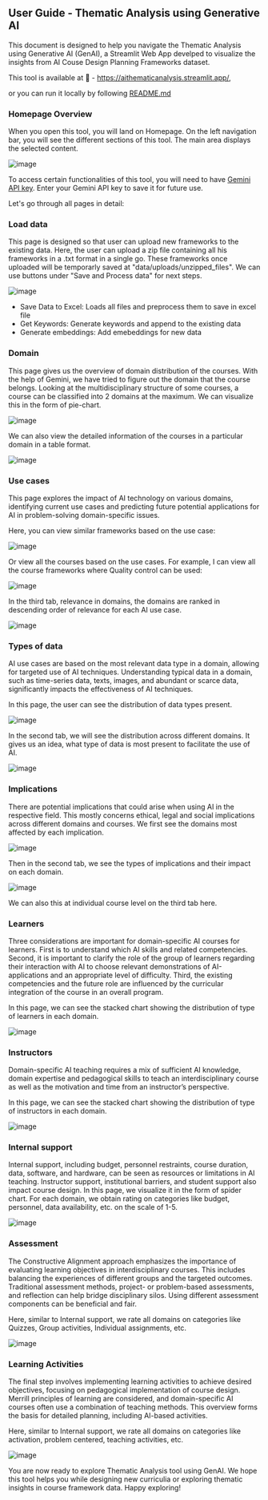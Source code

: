 ## User Guide - Thematic Analysis using Generative AI

This document is designed to help you navigate the Thematic Analysis using  Generative AI (GenAI), a Streamlit Web App develped to visualize the insights from AI Couse Design Planning Frameworks
dataset.  

This tool is available at 🔗 - https://aithematicanalysis.streamlit.app/, 

or you can run it locally by following [README.md](https://github.com/darshina2/AI_Thematic_analysis/blob/master/README.md) 

### Homepage Overview

When you open this tool, you will land on Homepage. On the left navigation bar, you will see the different sections of this tool. The main area displays the selected content. 


![image](https://github.com/user-attachments/assets/3272c99e-e67c-4fad-8a69-9913a889a501)


To access certain functionalities of this tool, you will need to have [Gemini API key](https://aistudio.google.com/apikey). Enter your Gemini API key to save it for future use.

Let's go through all pages in detail:

### Load data

This page is designed so that user can upload new frameworks to the existing data. Here, the user can upload a zip file containing all his frameworks in a .txt format in a single go. These 
frameworks once uploaded will be temporarly saved at "data/uploads/unzipped_files". We can use buttons under "Save and Process data" for next steps.

![image](https://github.com/user-attachments/assets/a7f7f70d-607a-4387-be80-0eb18b0d7399)

- Save Data to Excel: Loads all files and preprocess them to save in excel file
- Get Keywords: Generate keywords and append to the existing data
- Generate embeddings: Add emebeddings for new data


### Domain     

This page gives us the overview of domain distribution of the courses. With the help of Gemini, we have tried to figure out the domain that the course belongs. Looking at the multidisciplinary 
structure of some courses, a course can be classified into 2 domains at the maximum. We can visualize this in the form of pie-chart. 

![image](https://github.com/user-attachments/assets/1c03b596-4fe0-4649-a35d-6a2512cc0614)

We can also view the detailed information of the courses in a particular domain in a table format. 

![image](https://github.com/user-attachments/assets/87e8b3b1-ff4f-46b4-94ce-58b9bcbea477)


### Use cases

This page explores the impact of AI technology on various domains, identifying current use cases and predicting future potential applications for AI in problem-solving domain-specific issues.

Here, you can view similar frameworks based on the use case:

![image](https://github.com/user-attachments/assets/e00914dc-8b49-41d6-906f-9b1fa1a38db1)

Or view all the courses based on the use cases. For example, I can view all the course frameworks where Quality control can be used:

![image](https://github.com/user-attachments/assets/00cb5085-b07d-49ed-913f-7dae90ac415c)

In the third tab, relevance in domains, the domains are ranked in descending order of relevance for each AI use case. 

![image](https://github.com/user-attachments/assets/fbc83e08-b0b4-4969-83c9-2b46858283ad)


### Types of data

AI use cases are based on the most relevant data type in a domain, allowing for targeted use of AI techniques. Understanding typical data in a domain, such as time-series data, texts, images, 
and abundant or scarce data, significantly impacts the effectiveness of AI techniques.

In this page, the user can see the distribution of data types present. 

![image](https://github.com/user-attachments/assets/18d74587-7777-444b-b5f7-443f1dd441cd)

In the second tab, we will see the distribution across different domains. It gives us an idea, what type of data is most present to facilitate the use of AI. 

![image](https://github.com/user-attachments/assets/ad4837ae-ebbd-4879-89b0-0eddc9f40466)


### Implications

There are potential implications that could arise when using AI in the respective field. This mostly concerns ethical, legal and social implications across different domains and courses.
We first see the domains most affected by each implication. 

![image](https://github.com/user-attachments/assets/4abf4f45-7b95-49e5-bf4d-39b97de63827)

Then in the second tab, we see the types of implications and their impact on each domain. 

![image](https://github.com/user-attachments/assets/495d7030-d963-4b01-a56a-d83f0dbcad24)

We can also this at individual course level on the third tab here. 


### Learners

Three considerations are important for domain-specific AI courses for learners. First is to understand which AI skills and related competencies. Second, it is important to clarify the role 
of the group of learners regarding their interaction with AI to choose relevant demonstrations of AI-applications and an appropriate level of difficulty. Third, the existing competencies and 
the future role are influenced by the curricular integration of the course in an overall program.

In this page, we can see the stacked chart showing the distribution of type of learners in each domain. 

![image](https://github.com/user-attachments/assets/4598ee5d-06fd-499e-a184-11427860c711)


### Instructors

Domain-specific AI teaching requires a mix of sufficient AI knowledge, domain expertise and pedagogical skills to teach an interdisciplinary course as well as the motivation and time from an
instructor’s perspective.

In this page, we can see the stacked chart showing the distribution of type of instructors in each domain. 

![image](https://github.com/user-attachments/assets/f284ccce-6955-4b90-9785-304a3fb85c87)


### Internal support

Internal support, including budget, personnel restraints, course duration, data, software, and hardware, can be seen as resources or limitations in AI teaching. Instructor support, 
institutional barriers, and student support also impact course design. In this page, we visualize it in the form of spider chart. For each domain, we obtain rating on categories like 
budget, personnel, data availability, etc. on the scale of 1-5. 

![image](https://github.com/user-attachments/assets/5598991f-d335-4a0c-be2e-60f37dc47ae4)


### Assessment

The Constructive Alignment approach emphasizes the importance of evaluating learning objectives in interdisciplinary courses. This includes balancing the experiences of different groups 
and the targeted outcomes. Traditional assessment methods, project- or problem-based assessments, and reflection can help bridge disciplinary silos. Using different assessment components 
can be beneficial and fair.

Here, similar to Internal support, we rate all domains on categories like Quizzes, Group activities, Individual assignments, etc. 

![image](https://github.com/user-attachments/assets/67b9e440-0697-48b2-9ac4-2354ac5a6df0)


### Learning Activities

The final step involves implementing learning activities to achieve desired objectives, focusing on pedagogical implementation of course design. Merrill principles of learning are considered, 
and domain-specific AI courses often use a combination of teaching methods. This overview forms the basis for detailed planning, including AI-based activities.

Here, similar to Internal support, we rate all domains on categories like activation, problem centered, teaching activities, etc. 

![image](https://github.com/user-attachments/assets/9bdbc2f1-9672-4294-9821-556da3d9c30a)



You are now ready to explore Thematic Analysis tool using GenAI. We hope this tool helps you while designing new curriculia or exploring thematic insights in course framework data. 
Happy exploring!
